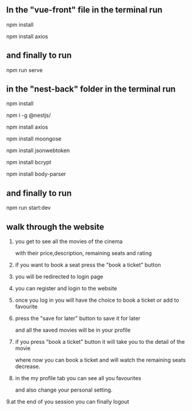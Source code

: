 ## In the "vue-front" file in the terminal run

npm install

npm install axios

## and finally to run

npm run serve

## in the "nest-back" folder in the terminal run

npm install

npm i -g @nestjs/

npm install axios

npm install moongose

npm install jsonwebtoken

npm install bcrypt

npm install body-parser

## and finally to run

npm run start:dev

## walk through the website

1. you get to see all the movies of the cinema

   with their price,description, remaining seats and rating

2. if you want to book a seat press the "book a ticket" button

3. you will be redirected to login page

4. you can register and login to the website

5. once you log in you will have the choice to book a ticket or add to favourite

6. press the "save for later" button to save it for later

   and all the saved movies will be in your profile

7. if you press "book a ticket" button it will take you to the detail of the movie

   where now you can book a ticket and will watch the remaining seats decrease.

8. in the my profile tab you can see all you favourites

   and also change your personal setting.

9.at the end of you session you can finally logout
